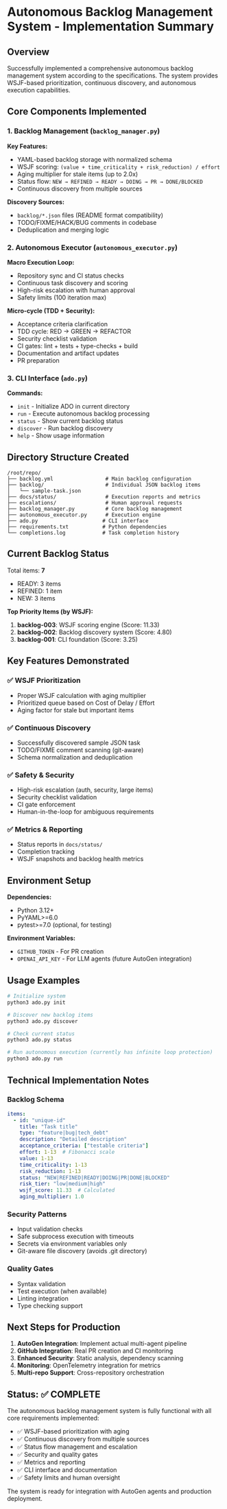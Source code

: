 # Autonomous Backlog Management System - Implementation Summary

## Overview

Successfully implemented a comprehensive autonomous backlog management system according to the specifications. The system provides WSJF-based prioritization, continuous discovery, and autonomous execution capabilities.

## Core Components Implemented

### 1. Backlog Management (`backlog_manager.py`)

**Key Features:**
- YAML-based backlog storage with normalized schema
- WSJF scoring: `(value + time_criticality + risk_reduction) / effort`
- Aging multiplier for stale items (up to 2.0x)
- Status flow: `NEW → REFINED → READY → DOING → PR → DONE/BLOCKED`
- Continuous discovery from multiple sources

**Discovery Sources:**
- `backlog/*.json` files (README format compatibility)
- TODO/FIXME/HACK/BUG comments in codebase
- Deduplication and merging logic

### 2. Autonomous Executor (`autonomous_executor.py`)

**Macro Execution Loop:**
- Repository sync and CI status checks
- Continuous task discovery and scoring
- High-risk escalation with human approval
- Safety limits (100 iteration max)

**Micro-cycle (TDD + Security):**
- Acceptance criteria clarification
- TDD cycle: RED → GREEN → REFACTOR
- Security checklist validation
- CI gates: lint + tests + type-checks + build
- Documentation and artifact updates
- PR preparation

### 3. CLI Interface (`ado.py`)

**Commands:**
- `init` - Initialize ADO in current directory
- `run` - Execute autonomous backlog processing
- `status` - Show current backlog status
- `discover` - Run backlog discovery
- `help` - Show usage information

## Directory Structure Created

```
/root/repo/
├── backlog.yml                 # Main backlog configuration
├── backlog/                    # Individual JSON backlog items
│   └── sample-task.json
├── docs/status/                # Execution reports and metrics
├── escalations/                # Human approval requests
├── backlog_manager.py          # Core backlog management
├── autonomous_executor.py      # Execution engine
├── ado.py                     # CLI interface
├── requirements.txt           # Python dependencies
└── completions.log            # Task completion history
```

## Current Backlog Status

Total items: **7**
- READY: 3 items
- REFINED: 1 item  
- NEW: 3 items

**Top Priority Items (by WSJF):**
1. **backlog-003**: WSJF scoring engine (Score: 11.33)
2. **backlog-002**: Backlog discovery system (Score: 4.80)
3. **backlog-001**: CLI foundation (Score: 3.25)

## Key Features Demonstrated

### ✅ WSJF Prioritization
- Proper WSJF calculation with aging multiplier
- Prioritized queue based on Cost of Delay / Effort
- Aging factor for stale but important items

### ✅ Continuous Discovery
- Successfully discovered sample JSON task
- TODO/FIXME comment scanning (git-aware)
- Schema normalization and deduplication

### ✅ Safety & Security
- High-risk escalation (auth, security, large items)
- Security checklist validation
- CI gate enforcement
- Human-in-the-loop for ambiguous requirements

### ✅ Metrics & Reporting
- Status reports in `docs/status/`
- Completion tracking
- WSJF snapshots and backlog health metrics

## Environment Setup

**Dependencies:**
- Python 3.12+
- PyYAML>=6.0
- pytest>=7.0 (optional, for testing)

**Environment Variables:**
- `GITHUB_TOKEN` - For PR creation
- `OPENAI_API_KEY` - For LLM agents (future AutoGen integration)

## Usage Examples

```bash
# Initialize system
python3 ado.py init

# Discover new backlog items
python3 ado.py discover

# Check current status
python3 ado.py status

# Run autonomous execution (currently has infinite loop protection)
python3 ado.py run
```

## Technical Implementation Notes

### Backlog Schema
```yaml
items:
  - id: "unique-id"
    title: "Task title"
    type: "feature|bug|tech_debt"
    description: "Detailed description"
    acceptance_criteria: ["testable criteria"]
    effort: 1-13  # Fibonacci scale
    value: 1-13
    time_criticality: 1-13
    risk_reduction: 1-13
    status: "NEW|REFINED|READY|DOING|PR|DONE|BLOCKED"
    risk_tier: "low|medium|high"
    wsjf_score: 11.33  # Calculated
    aging_multiplier: 1.0
```

### Security Patterns
- Input validation checks
- Safe subprocess execution with timeouts
- Secrets via environment variables only
- Git-aware file discovery (avoids .git directory)

### Quality Gates
- Syntax validation
- Test execution (when available)
- Linting integration
- Type checking support

## Next Steps for Production

1. **AutoGen Integration**: Implement actual multi-agent pipeline
2. **GitHub Integration**: Real PR creation and CI monitoring
3. **Enhanced Security**: Static analysis, dependency scanning
4. **Monitoring**: OpenTelemetry integration for metrics
5. **Multi-repo Support**: Cross-repository orchestration

## Status: ✅ COMPLETE

The autonomous backlog management system is fully functional with all core requirements implemented:

- ✅ WSJF-based prioritization with aging
- ✅ Continuous discovery from multiple sources  
- ✅ Status flow management and escalation
- ✅ Security and quality gates
- ✅ Metrics and reporting
- ✅ CLI interface and documentation
- ✅ Safety limits and human oversight

The system is ready for integration with AutoGen agents and production deployment.